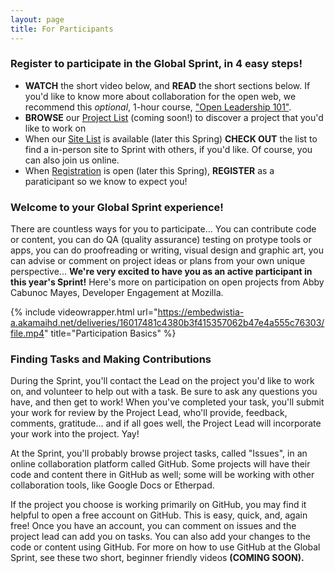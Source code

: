 ```yaml
---
layout: page
title: For Participants
---
```

### Register to participate in the Global Sprint, in 4 easy steps!

* **WATCH** the short video below, and **READ** the short sections below. If you'd like to know more about collaboration for the open web, we recommend this *optional*, 1-hour course, ["Open Leadership 101"](https://mozilla.teachable.com/p/open-leadership-101).
* **BROWSE** our [Project List]() (coming soon!) to discover a project that you'd like to work on
* When our [Site List]() is available (later this Spring) **CHECK OUT** the list to find a in-person site to Sprint with others, if you'd like. Of course, you can also join us online.
* When [Registration]() is open (later this Spring), **REGISTER** as a paraticipant so we know to expect you!


### Welcome to your Global Sprint experience!
There are  countless ways for you to participate... You can contribute code or content, you can do QA (quality assurance) testing on protype tools or apps, you can do proofreading or writing, visual design and graphic art, you can advise or comment on project ideas or plans from your own unique perspective...  **We're very excited to have you as an active participant in this year's Sprint!** Here's more on participation on open projects from Abby Cabunoc Mayes, Developer Engagement at Mozilla.

{% include videowrapper.html
  url="https://embedwistia-a.akamaihd.net/deliveries/16017481c4380b3f415357062b47e4a555c76303/file.mp4"
  title="Participation Basics" %}

### Finding Tasks and Making Contributions
During the Sprint, you'll contact the Lead on the project you'd like to work on, and volunteer to help out with a task. Be sure to ask any questions you have, and then get to work! When you've completed your task, you'll submit your work for review by the Project Lead, who'll provide, feedback, comments, gratitude... and if all goes well, the Project Lead will incorporate your work into the project. Yay!

At the Sprint, you'll probably browse project tasks, called "Issues", in an online collaboration platform called GitHub. Some projects will have their code and content there in GitHub as well; some will be working with other collaboration tools, like Google Docs or Etherpad. 

If the project you choose is working primarily on GitHub, you may find it helpful to open a free account on GitHub. This is easy, quick, and, again free! Once you have an account, you can comment on issues and the project lead can add you on tasks. You can also add your changes to the code or content using GitHub. For more on how to use GitHub at the Global Sprint, see these two short, beginner friendly videos **(COMING SOON).**


